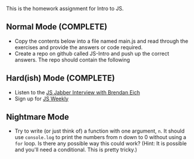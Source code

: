 This is the homework assignment for Intro to JS.

## Normal Mode (COMPLETE)

- Copy the contents below into a file named main.js and read through the exercises and provide the answers or code required.
- Create a repo on github called JS-Intro and push up the correct answers. The repo should contain the following

## Hard(ish) Mode (COMPLETE)

- Listen to the [JS Jabber Interview with Brendan Eich](http://devchat.tv/js-jabber/124-jsj-the-origin-of-javascript-with-brendan-eich)
- Sign up for [JS Weekly](http://javascriptweekly.com/)


## Nightmare Mode

- Try to write (or just think of) a function with one argument, `n`. It should use `console.log` to print the numbers from n down to 0 without using a `for` loop. Is there any possible way this could work? (Hint: It is possible and you'll need a conditional. This is pretty tricky.)